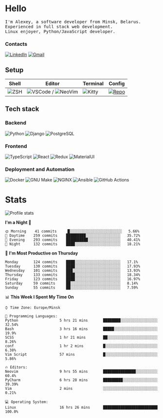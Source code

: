 # Hello

<p>
    <samp>
        I'm Alexey, a software developer from Minsk, Belarus.
        <br>
	Experienced in full stack web development.
	<br>
	Linux enjoyer, Python/JavaScript developer.
    </samp>
</p>

### Contacts

[![LinkedIn](https://img.icons8.com/fluency/48/000000/linkedin.png)](https://www.linkedin.com/in/dhvcc/)
[![Gmail](https://img.icons8.com/fluency/48/000000/gmail-new.png)](mailto:alexey.artishevskiy@gmail.com)

## Setup

| Shell | Editor | Terminal | Config |
|-------|--------|----------|--------|
| ![ZSH](https://img.shields.io/badge/-ZSH-000000?style=flat&logo=GNU-Bash) | ![VSCode](https://img.shields.io/badge/-VSCode-000000?style=flat&logo=Visual-Studio-Code&logoColor=0066b8) / ![NeoVim](https://img.shields.io/badge/-NeoVim-000000?style=flat&logo=Neovim) | ![Kitty](https://img.shields.io/badge/-Kitty-000000?style=flat&logo=Windows-Terminal) | [![Repo](https://img.shields.io/badge/-Repo-000000?style=flat&logo=Github)](https://github.com/dhvcc/configs)


## Tech stack

### Backend

![Python](https://img.shields.io/badge/-Python-black?style=flat&logo=Python&logoColor=FFE17E)
![Django](https://img.shields.io/badge/-Django-black?style=flat&logo=Django&logoColor=20AA76)
![PostgreSQL](https://img.shields.io/badge/-PostgreSQL-black?style=flat&logo=PostgreSQL)

### Frontend

![TypeScript](https://img.shields.io/badge/-TypeScript-black?style=flat&logo=TypeScript)
![React](https://img.shields.io/badge/-React-black?style=flat&logo=React)
![Redux](https://img.shields.io/badge/-Redux-black?style=flat&logo=Redux&logoColor=764ABC)
![MaterialUI](https://img.shields.io/badge/-MaterialUI-black?style=flat&logo=MUI&logoColor=9170c2)

### Deployment and Automation

![Docker](https://img.shields.io/badge/-Docker-black?style=flat&logo=Docker)
![GNU Make](https://img.shields.io/badge/-GNU%20Make-black?style=flat&logo=GNU)
![NGINX](https://img.shields.io/badge/-NGINX-black?style=flat&logo=NGINX&logoColor=009639)
![Ansible](https://img.shields.io/badge/-Ansible-black?style=flat&logo=Ansible)
![GitHub Actions](https://img.shields.io/badge/-GitHub%20Actions-black?style=flat&logo=GitHub-Actions)

# Stats

![Profile stats](https://github-readme-stats.dhvcc.vercel.app/api?username=dhvcc&hide_title=true&show_icons=true&count_private=true&theme=react&hide_border=true)

<!--START_SECTION:waka-->
**I'm a Night 🦉** 

```text
🌞 Morning    41 commits     █░░░░░░░░░░░░░░░░░░░░░░░░   5.66% 
🌆 Daytime    259 commits    █████████░░░░░░░░░░░░░░░░   35.72% 
🌃 Evening    293 commits    ██████████░░░░░░░░░░░░░░░   40.41% 
🌙 Night      132 commits    ████░░░░░░░░░░░░░░░░░░░░░   18.21%

```
📅 **I'm Most Productive on Thursday** 

```text
Monday       124 commits    ████░░░░░░░░░░░░░░░░░░░░░   17.1% 
Tuesday      130 commits    ████░░░░░░░░░░░░░░░░░░░░░   17.93% 
Wednesday    101 commits    ███░░░░░░░░░░░░░░░░░░░░░░   13.93% 
Thursday     133 commits    ████░░░░░░░░░░░░░░░░░░░░░   18.34% 
Friday       123 commits    ████░░░░░░░░░░░░░░░░░░░░░   16.97% 
Saturday     59 commits     ██░░░░░░░░░░░░░░░░░░░░░░░   8.14% 
Sunday       55 commits     ██░░░░░░░░░░░░░░░░░░░░░░░   7.59%

```


📊 **This Week I Spent My Time On** 

```text
⌚︎ Time Zone: Europe/Minsk

💬 Programming Languages: 
Python                   5 hrs 21 mins       ████████░░░░░░░░░░░░░░░░░   32.54% 
Bash                     3 hrs 16 mins       █████░░░░░░░░░░░░░░░░░░░░   19.9% 
SCSS                     1 hr 21 mins        ██░░░░░░░░░░░░░░░░░░░░░░░   8.26% 
conf                     1 hr 2 mins         █░░░░░░░░░░░░░░░░░░░░░░░░   6.38% 
Vim Script               57 mins             █░░░░░░░░░░░░░░░░░░░░░░░░   5.86%

🔥 Editors: 
Neovim                   9 hrs 55 mins       ███████████████░░░░░░░░░░   60.4% 
PyCharm                  6 hrs 28 mins       █████████░░░░░░░░░░░░░░░░   39.39% 
Vim                      2 mins              ░░░░░░░░░░░░░░░░░░░░░░░░░   0.21%

💻 Operating System: 
Linux                    16 hrs 26 mins      █████████████████████████   100.0%

```


<!--END_SECTION:waka-->
